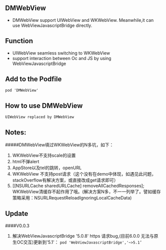 ## DMWebView
* DMWebView support UIWebView and WKWebView. Meanwhile,it can use WebViewJavascriptBridge directly.

## Function
* UIWebView seamless switching to WKWebView
* support interaction between Oc and JS by using WebViewJavascriptBridge

## Add to the Podfile
```objc 
pod 'DMWebView' 
```

## How to use DMWebView
```objc
UIWebView replaced by DMWebView
```

## Notes:
#####DMWebView填过WKWebView的N多坑，如下：
1. WKWebView不支持scale的设置
2. html不弹alert
3. AppStore以及tel的跳转，openURL
4. WKWebView 不支持post请求（这个没有在demo中体现，如遇见此问题，stackOverflow有解决方案，或直接改成get请求即可）
5. [[NSURLCache sharedURLCache] removeAllCachedResponses]; WKWebView清缓存不起作用了哦。(解决方案N多，不一一列举了。譬如缓存策略采用：NSURLRequestReloadIgnoringLocalCacheData)

## Update
####V0.0.3
1. 解决WebViewJavascriptBridge '5.0.8' https 请求bug,(目前6.0.0 无法与原生OC交互)更新到'5.1'：
``
pod 'WebViewJavascriptBridge','~>5.1’
``
  
